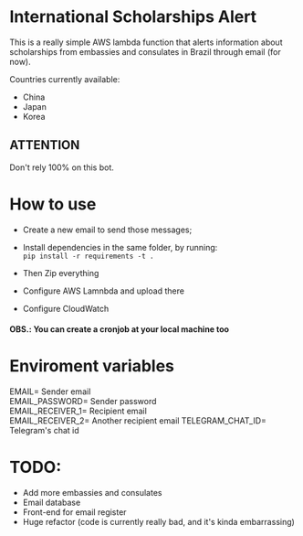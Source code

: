 # International Scholarships Alert

This is a really simple AWS lambda function that alerts information about scholarships from embassies and consulates in Brazil through email (for now).

Countries currently available:
- China
- Japan
- Korea

## ATTENTION
Don't rely 100% on this bot.

# How to use

- Create a new email to send those messages;
- Install dependencies in the same folder, by running:  
`pip install -r requirements -t .`

- Then Zip everything
- Configure AWS Lamnbda and upload there
- Configure CloudWatch

#### OBS.: You can create a cronjob at your local machine too

# Enviroment variables

EMAIL=               Sender email  
EMAIL_PASSWORD=     Sender password  
EMAIL_RECEIVER_1=   Recipient email  
EMAIL_RECEIVER_2=    Another recipient email 
TELEGRAM_CHAT_ID=     Telegram's chat id

# TODO:
- Add more embassies and consulates
- Email database
- Front-end for email register
- Huge refactor (code is currently really bad, and it's kinda embarrassing)
